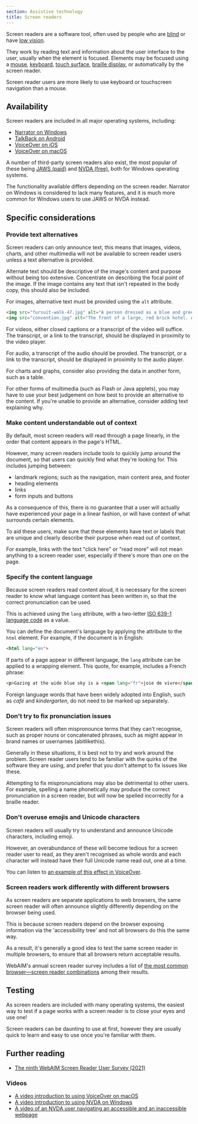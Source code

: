 ```yaml
---
section: Assistive technology
title: Screen readers
---
```


Screen readers are a software tool, often used by people who are [blind](/design/for-blindness) or have [low vision](/design/for-low-vision).

They work by reading text and information about the user interface to the user, usually when the element is focused. Elements may be focused using a [mouse](/technology/mouse), [keyboard](/technology/keyboard), [touch surface](/technology/touchscreen), [braille display](/technology/braille-displays), or automatically by the screen reader.

Screen reader users are more likely to use keyboard or touchscreen navigation than a mouse.

## Availability

Screen readers are included in all major operating systems, including: 

- [Narrator on Windows](https://support.microsoft.com/en-gb/windows/hear-text-read-aloud-with-narrator-040f16c1-4632-b64e-110a-da4a0ac56917)
- [TalkBack on Android](https://support.google.com/accessibility/android/answer/6283677)
- [VoiceOver on iOS](https://support.apple.com/en-gb/guide/iphone/iph3e2e415f/ios)
- [VoiceOver on macOS](https://support.apple.com/en-gb/guide/voiceover/welcome/mac)

A number of third-party screen readers also exist, the most popular of these being [JAWS (paid)](http://www.freedomscientific.com/Products/Blindness/JAWS) and [NVDA (free)](https://www.nvaccess.org/download/), both for Windows operating systems.

The functionality available differs depending on the screen reader. Narrator on Windows is considered to lack many features, and it is much more common for Windows users to use JAWS or NVDA instead.

## Specific considerations

### Provide text alternatives

Screen readers can only announce text, this means that images, videos, charts, and other multimedia will not be available to screen reader users unless a text alternative is provided. 

Alternate text should be descriptive of the image's content and purpose without being too extensive. Concentrate on describing the focal point of the image. If the image contains any text that isn't repeated in the body copy, this should also be included.

For images, alternative text must be provided using the `alt` attribute.

```html
<img src="fursuit-walk-47.jpg" alt="A person dressed as a blue and green cat dabs in the middle of a plaza.">
<img src="convention.jpg" alt="The front of a large, red brick hotel. A large banner reading 'Fursona Con 2025' hangs above the entrance.">
```

For videos, either closed captions or a transcript of the video will suffice. The transcript, or a link to the transcript, should be displayed in proximity to the video player.

For audio, a transcript of the audio should be provded. The transcript, or a link to the transcript, should be displayed in proximity to the audio player.

For charts and graphs, consider also providing the data in another form, such as a table. 

For other forms of multimedia (such as Flash or Java applets), you may have to use your best judgement on how best to provide an alternative to the content. If you're unable to provide an alternative, consider adding text explaining why.

### Make content understandable out of context

By default, most screen readers will read through a page linearly, in the order that content appears in the page's HTML.

However, many screen readers include tools to quickly jump around the document, so that users can quickly find what they're looking for. This includes jumping between:

- landmark regions; such as the navigation, main content area, and footer
- heading elements
- links
- form inputs and buttons

As a consequence of this, there is no guarantee that a user will actually have experienced your page in a linear fashion, or will have context of what surrounds certain elements. 

To aid these users, make sure that these elements have text or labels that are unique and clearly describe their purpose when read out of context. 

For example, links with the text "click here" or "read more" will not mean anything to a screen reader user, especially if there's more than one on the page. 

### Specify the content language

Because screen readers read content aloud, it is necessary for the screen reader to know what language content has been written in, so that the correct pronunciation can be used. 

This is achieved using the `lang` attribute, with a two-letter [ISO 639-1 language code](https://en.wikipedia.org/wiki/List_of_ISO_639-1_codes) as a value.

You can define the document's language by applying the attribute to the `html` element. For example, if the document is in English:

```html
<html lang="en">
```

If parts of a page appear in different language, the `lang` attribute can be applied to a wrapping element. This quote, for example, includes a French phrase:

```html
<p>Gazing at the wide blue sky is a <span lang="fr">joie de vivre</span>.</p>
```

Foreign language words that have been widely adopted into English, such as *café* and *kindergarten*, do not need to be marked up separately.

### Don't try to fix pronunciation issues

Screen readers will often mispronounce terms that they can't recognise, such as proper nouns or concatenated phrases, such as might appear in brand names or usernames (abitlikethis).

Generally in these situations, it is best not to try and work around the problem. Screen reader users tend to be familiar with the quirks of the software they are using, and prefer that you don't attempt to fix issues like these. 

Attempting to fix mispronunciations may also be detrimental to other users. For example, spelling a name phonetically may produce the correct pronunciation in a screen reader, but will now be spelled incorrectly for a braille reader.

### Don't overuse emojis and Unicode characters

Screen readers will usually try to understand and announce Unicode characters, including emoji. 

However, an overabundance of these will become tedious for a screen reader user to read, as they aren't recognised as whole words and each character will instead have their full Unicode name read out, one at a time. 

You can listen to [an example of this effect in VoiceOver](https://twitter.com/kentcdodds/status/1083073242330361856).

### Screen readers work differently with different browsers

As screen readers are separate applications to web browsers, the same screen reader will often announce slightly differently depending on the browser being used. 

This is because screen readers depend on the browser exposing information via the 'accessibility tree' and not all browsers do this the same way.

As a result, it's generally a good idea to test the same screen reader in multiple browsers, to ensure that all browsers return acceptable results. 

WebAIM's annual screen reader survey includes a list of [the most common browser—screen reader combinations](https://webaim.org/projects/screenreadersurvey9/#browsercombos) among their results.

## Testing

As screen readers are included with many operating systems, the easiest way to test if a page works with a screen reader is to close your eyes and use one!

Screen readers can be daunting to use at first, however they are usually quick to learn and easy to use once you're familiar with them. 

## Further reading

- [The ninth WebAIM Screen Reader User Survey (2021)](https://webaim.org/projects/screenreadersurvey9/)

### Videos

- [A video introduction to using VoiceOver on macOS](https://www.youtube.com/watch?v=5R-6WvAihms)
- [A video introduction to using NVDA on Windows](https://www.youtube.com/watch?v=Jao3s_CwdRU)
- [A video of an NVDA user navigating an accessible and an inaccessible webpage](https://www.youtube.com/watch?v=7Rs3YpsnfoI)
